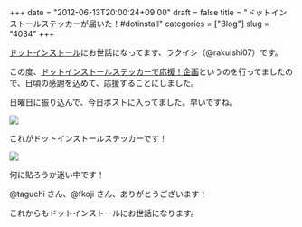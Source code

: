 +++
date = "2012-06-13T20:00:24+09:00"
draft = false
title = "ドットインストールステッカーが届いた！#dotinstall"
categories = ["Blog"]
slug = "4034"
+++

[ドットインストール](http://dotinstall.com/)にお世話になってます、ラクイシ（@rakuishi07）です。

この度、[ドットインストールステッカーで応援！企画](http://sticker.dotinstall.com/)というのを行ってましたので、日頃の感謝を込めて、応援することにしました。

日曜日に振り込んで、今日ポストに入ってました。早いですね。

![](/images/2012/06/4034_1.jpg)

これがドットインストールステッカーです！

![](/images/2012/06/4034_2.jpg)

何に貼ろうか迷い中です！

@taguchi さん、@fkoji さん、ありがとうございます！

これからもドットインストールにお世話になります。
